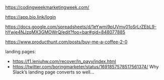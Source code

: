 https://codingweekmarketingweek.com/

https://app.bio.link/login

https://docs.google.com/spreadsheets/d/1eYwmi9pUVmy01oSrLrZEbL9-hYwje4NJzqMX3GMOWrQ/edit?foo=bar#gid=848077885

https://www.producthunt.com/posts/buy-me-a-coffee-2-0

landing pages:
- https://f1.leniuhw.com/recover/ln_payy/index.html
- https://twitter.com/boringmarketer/status/1691857578517561374/ Why Slack’s landing page converts so well…
